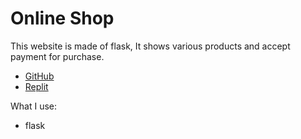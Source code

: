 # Online Shop

This website is made of flask, It shows various products and accept payment for purchase.

- [GitHub](https://github.com/nkp1111/python-projects/tree/main/16.online-shop)
- [Replit](https://Online-shop.nkp1111.repl.co)

What I use:

- flask
